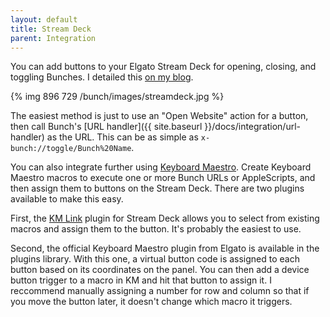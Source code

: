```yaml
---
layout: default
title: Stream Deck
parent: Integration
---
```

You can add buttons to your Elgato Stream Deck for opening, closing, and toggling Bunches. I detailed this [on my blog](https://brettterpstra.com/2020/09/16/bunch-and-stream-deck/).

{% img 896 729 /bunch/images/streamdeck.jpg %}

The easiest method is just to use an "Open Website" action for a button, then call Bunch's [URL handler]({{ site.baseurl }}/docs/integration/url-handler) as the URL. This can be as simple as `x-bunch://toggle/Bunch%20Name`.

You can also integrate further using [Keyboard Maestro](https://www.keyboardmaestro.com/). Create Keyboard Maestro macros to execute one or more Bunch URLs or AppleScripts, and then assign them to buttons on the Stream Deck. There are two plugins available to make this easy. 

First, the [KM Link](https://github.com/Corcules/KMlink) plugin for Stream Deck allows you to select from existing macros and assign them to the button. It's probably the easiest to use.

Second, the official Keyboard Maestro plugin from Elgato is available in the plugins library. With this one, a virtual button code is assigned to each button based on its coordinates on the panel. You can then add a device button trigger to a macro in KM and hit that button to assign it. I reccommend manually assigning a number for row and column so that if you move the button later, it doesn't change which macro it triggers.
